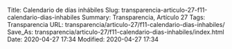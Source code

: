 Title: Calendario de días inhábiles
Slug: transparencia-articulo-27-f11-calendario-dias-inhabiles
Summary: Transparencia, Artículo 27
Tags: Transparencia
URL: transparencia/articulo-27/f11-calendario-dias-inhabiles/
Save_As: transparencia/articulo-27/f11-calendario-dias-inhabiles/index.html
Date: 2020-04-27 17:34
Modified: 2020-04-27 17:34


 




